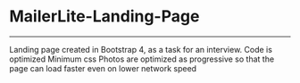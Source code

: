 # MailerLite-Landing-Page
---------------------------------------
Landing page created in Bootstrap 4, as a task for an interview.
Code is optimized
Minimum css 
Photos are optimized as progressive so that the page can load faster even on lower network speed
